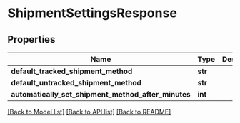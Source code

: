 # ShipmentSettingsResponse

## Properties
Name | Type | Description | Notes
------------ | ------------- | ------------- | -------------
**default_tracked_shipment_method** | **str** |  | [optional] 
**default_untracked_shipment_method** | **str** |  | [optional] 
**automatically_set_shipment_method_after_minutes** | **int** |  | [optional] 

[[Back to Model list]](../README.md#documentation-for-models) [[Back to API list]](../README.md#documentation-for-api-endpoints) [[Back to README]](../README.md)

